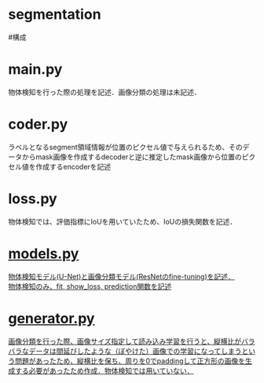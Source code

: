 # segmentation
#構成
<h1>main.py</h1>
物体検知を行った際の処理を記述．画像分類の処理は未記述．
<h1>coder.py</h1>
<p>ラベルとなるsegment領域情報が位置のピクセル値で与えられるため、そのデータからmask画像を作成するdecoderと逆に推定したmask画像から位置のピクセル値を作成するencoderを記述</p>
<h1>loss.py</h1>
<p>物体検知では、評価指標にIoUを用いていたため、IoUの損失関数を記述．<a href="https://mathwords.net/iou>IoU(評価指標)の意味と値の厳しさ-具体例で学ぶ数学"</a></p>
<h1>models.py</h1>
<p>物体検知モデル(U-Net)と画像分類モデル(ResNetのfine-tuning)を記述．<br>
  物体検知のみ、fit, show_loss, prediction関数を記述</p>
<h1>generator.py</h1>
<p>画像分類を行った際、画像サイズ指定して読み込み学習を行うと、縦横比がバラバラなデータは間延びしたような（ぼやけた）画像での学習になってしまうという問題があったため、縦横比を保ち、周りを0でpaddingして正方形の画像を生成する必要があったため作成．物体検知では用いていない．</p>
